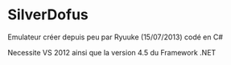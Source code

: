 ﻿SilverDofus
===========
Emulateur créer depuis peu par Ryuuke (15/07/2013) codé en C#

Necessite VS 2012 ainsi que la version 4.5 du Framework .NET
